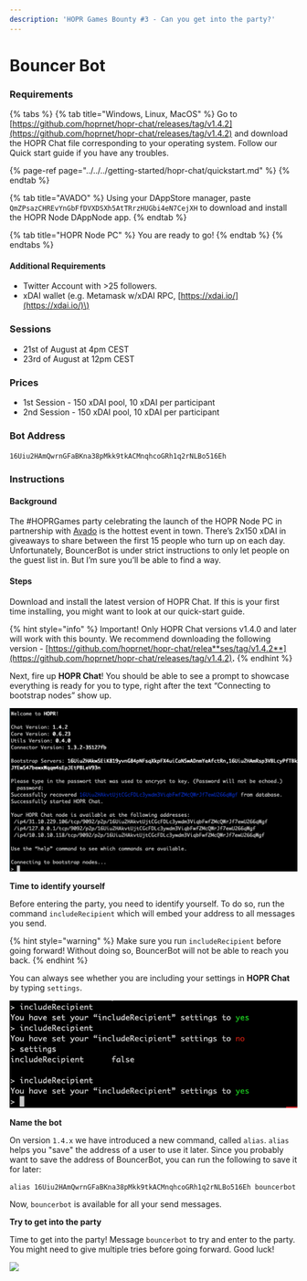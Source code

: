 ```yaml
---
description: 'HOPR Games Bounty #3 - Can you get into the party?'
---
```


# Bouncer Bot

### Requirements

{% tabs %}
{% tab title="Windows, Linux, MacOS" %}
Go to [https://github.com/hoprnet/hopr-chat/releases/tag/v1.4.2](https://github.com/hoprnet/hopr-chat/releases/tag/v1.4.2) and download the HOPR Chat file corresponding to your operating system. Follow our Quick start guide if you have any troubles.

{% page-ref page="../../../getting-started/hopr-chat/quickstart.md" %}
{% endtab %}

{% tab title="AVADO" %}
Using your DAppStore manager, paste `QmZPsazCHREvYnGbFfDVXDSXh5AtTRrzHUGbi4eN7CejXH` to download and install the HOPR Node DAppNode app.
{% endtab %}

{% tab title="HOPR Node PC" %}
You are ready to go!
{% endtab %}
{% endtabs %}

#### Additional Requirements

* Twitter Account with &gt;25 followers.
* xDAI wallet \(e.g. Metamask w/xDAI RPC, [https://xdai.io/](https://xdai.io/)\)

### Sessions

* 21st of August at 4pm CEST
* 23rd of August at 12pm CEST

### Prices

* 1st Session - 150 xDAI pool, 10 xDAI per participant
* 2nd Session - 150 xDAI pool, 10 xDAI per participant

### Bot Address

`16Uiu2HAmQwrnGFaBKna38pMkk9tkACMnqhcoGRh1q2rNLBo516Eh`

### Instructions

#### Background

The \#HOPRGames party celebrating the launch of the HOPR Node PC in partnership with [Avado](https://ava.do/checkout/hopr) is the hottest event in town. There’s 2x150 xDAI in giveaways to share between the first 15 people who turn up on each day. Unfortunately, BouncerBot is under strict instructions to only let people on the guest list in. But I’m sure you’ll be able to find a way.

#### Steps

Download and install the latest version of HOPR Chat. If this is your first time installing, you might want to look at our quick-start guide.

{% hint style="info" %}
Important! Only HOPR Chat versions v1.4.0 and later will work with this bounty. We recommend downloading the following version - [https://github.com/hoprnet/hopr-chat/relea**ses/tag/v1.4.2**](https://github.com/hoprnet/hopr-chat/releases/tag/v1.4.2)**.**
{% endhint %}

Next, fire up **HOPR Chat**! You should be able to see a prompt to showcase everything is ready for you to type, right after the text “Connecting to bootstrap nodes” show up.

![](../../../.gitbook/assets/image%20%2815%29.png)

**Time to identify yourself**

Before entering the party, you need to identify yourself. To do so, run the command `includeRecipient` which will embed your address to all messages you send.

{% hint style="warning" %}
Make sure you run `includeRecipient` before going forward! Without doing so, BouncerBot will not be able to reach you back.
{% endhint %}

You can always see whether you are including your settings in **HOPR Chat** by typing `settings`. 

![](../../../.gitbook/assets/image%20%2816%29.png)

**Name the bot**

On version `1.4.x` we have introduced a new command, called `alias`. `alias` helps you "save" the address of a user to use it later. Since you probably want to save the address of BouncerBot, you can run the following to save it for later:

```text
alias 16Uiu2HAmQwrnGFaBKna38pMkk9tkACMnqhcoGRh1q2rNLBo516Eh bouncerbot
```

Now, `bouncerbot` is available for all your send messages.

**Try to get into the party**

Time to get into the party! Message `bouncerbot` to try and enter to the party. You might need to give multiple tries before going forward. Good luck!

![](https://media.giphy.com/media/xT5LMWSMSsE5lji9LW/giphy.gif)



